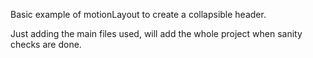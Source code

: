 Basic example of motionLayout to create a collapsible header.

Just adding the main files used, will add the whole project when sanity checks are done.
